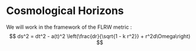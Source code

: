 
# Cosmological Horizons


We will work in the framework of the FLRW metric :
$$
ds^2 = dt^2 - a(t)^2 \left(\frac{dr}{\sqrt{1 - k r^2}} + r^2d\Omega\right)
$$

